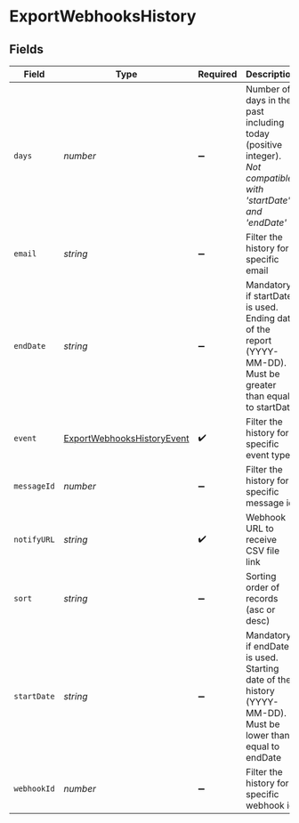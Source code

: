 # ExportWebhooksHistory


## Fields

| Field                                                                                                           | Type                                                                                                            | Required                                                                                                        | Description                                                                                                     | Example                                                                                                         |
| --------------------------------------------------------------------------------------------------------------- | --------------------------------------------------------------------------------------------------------------- | --------------------------------------------------------------------------------------------------------------- | --------------------------------------------------------------------------------------------------------------- | --------------------------------------------------------------------------------------------------------------- |
| `days`                                                                                                          | *number*                                                                                                        | :heavy_minus_sign:                                                                                              | Number of days in the past including today (positive integer). _Not compatible with 'startDate' and 'endDate'_  | 7                                                                                                               |
| `email`                                                                                                         | *string*                                                                                                        | :heavy_minus_sign:                                                                                              | Filter the history for a specific email                                                                         | example@brevo.com                                                                                               |
| `endDate`                                                                                                       | *string*                                                                                                        | :heavy_minus_sign:                                                                                              | Mandatory if startDate is used. Ending date of the report (YYYY-MM-DD). Must be greater than equal to startDate | 2023-02-17                                                                                                      |
| `event`                                                                                                         | [ExportWebhooksHistoryEvent](../../models/shared/exportwebhookshistoryevent.md)                                 | :heavy_check_mark:                                                                                              | Filter the history for a specific event type                                                                    | request                                                                                                         |
| `messageId`                                                                                                     | *number*                                                                                                        | :heavy_minus_sign:                                                                                              | Filter the history for a specific message id                                                                    | <23befbae-1505-47a8-bd27-e30ef739f32c@fr.sib>                                                                   |
| `notifyURL`                                                                                                     | *string*                                                                                                        | :heavy_check_mark:                                                                                              | Webhook URL to receive CSV file link                                                                            | https://brevo.com                                                                                               |
| `sort`                                                                                                          | *string*                                                                                                        | :heavy_minus_sign:                                                                                              | Sorting order of records (asc or desc)                                                                          | desc                                                                                                            |
| `startDate`                                                                                                     | *string*                                                                                                        | :heavy_minus_sign:                                                                                              | Mandatory if endDate is used. Starting date of the history (YYYY-MM-DD). Must be lower than equal to endDate    | 2023-02-13                                                                                                      |
| `webhookId`                                                                                                     | *number*                                                                                                        | :heavy_minus_sign:                                                                                              | Filter the history for a specific webhook id                                                                    | 2345                                                                                                            |